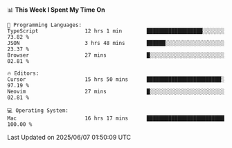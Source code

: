 <!--START_SECTION:waka-->
📊 **This Week I Spent My Time On** 

```text
💬 Programming Languages: 
TypeScript               12 hrs 1 min        ██████████████████░░░░░░░   73.82 % 
JSON                     3 hrs 48 mins       ██████░░░░░░░░░░░░░░░░░░░   23.37 % 
Browser                  27 mins             █░░░░░░░░░░░░░░░░░░░░░░░░   02.81 % 

🔥 Editors: 
Cursor                   15 hrs 50 mins      ████████████████████████░   97.19 % 
Neovim                   27 mins             █░░░░░░░░░░░░░░░░░░░░░░░░   02.81 % 

💻 Operating System: 
Mac                      16 hrs 17 mins      █████████████████████████   100.00 % 
```


 Last Updated on 2025/06/07 01:50:09 UTC
<!--END_SECTION:waka-->
